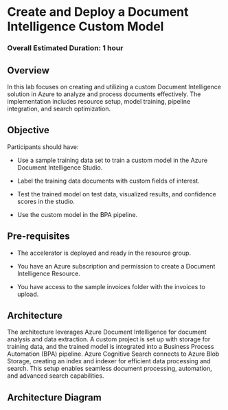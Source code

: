 # Create and Deploy a Document Intelligence Custom Model

### Overall Estimated Duration: 1 hour

## Overview

In this lab focuses on creating and utilizing a custom Document Intelligence solution in Azure to analyze and process documents effectively. The implementation includes resource setup, model training, pipeline integration, and search optimization.

## Objective

Participants should have:

- Use a sample training data set to train a custom model in the Azure Document Intelligence Studio.

- Label the training data documents with custom fields of interest.

- Test the trained model on test data, visualized results, and confidence scores in the studio.

- Use the custom model in the BPA pipeline.


## Pre-requisites

- The accelerator is deployed and ready in the resource group.

- You have an Azure subscription and permission to create a Document Intelligence Resource.

- You have access to the sample invoices folder with the invoices to upload.

## Architecture

The architecture leverages Azure Document Intelligence for document analysis and data extraction. A custom project is set up with storage for training data, and the trained model is integrated into a Business Process Automation (BPA) pipeline. Azure Cognitive Search connects to Azure Blob Storage, creating an index and indexer for efficient data processing and search. This setup enables seamless document processing, automation, and advanced search capabilities.

## Architecture Diagram

